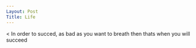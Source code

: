 ```yaml
--- 
Layout: Post
Title: Life 
---
```

< In order to succed, as bad as you want to breath then thats when you will succeed
